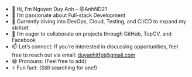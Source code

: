 - 👋 Hi, I’m Nguyen Duy Anh – @AnhND21
- 👀 I’m passionate about Full-stack Development
- 🌱 Currently diving into DevOps, Cloud, Testing, and CI/CD to expand my skillset
- 💞️ I’m eager to collaborate on projects through GitHub, TopCV, and Facebook
- 📫 Let’s connect: If you're interested in discussing opportunities, feel free to reach out via email: duyanhitfpt@gmail.com
- 😄 Pronouns: (Feel free to add)
- ⚡ Fun fact: (Still searching for one!)
